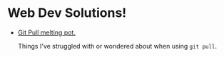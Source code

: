 # Web Dev Solutions!

+ [Git Pull melting pot.](https://zh4r.github.io/resources/git_pull.html "Pull Docs")

    Things I've struggled with or wondered about when using 
    `git pull`.